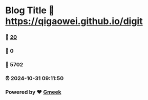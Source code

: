 # Blog Title :link: https://qigaowei.github.io/digit 
### :page_facing_up: [20](https://qigaowei.github.io/digit/tag.html) 
### :speech_balloon: 0 
### :hibiscus: 5702 
### :alarm_clock: 2024-10-31 09:11:50 
### Powered by :heart: [Gmeek](https://github.com/Meekdai/Gmeek)
